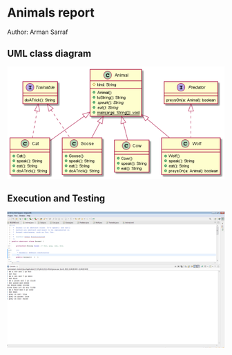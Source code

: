 # Animals report
Author: Arman Sarraf

## UML class diagram
![Animal_UML](Animal_UML.png)

## Execution and Testing
![Animal_Screenshot](Animal_Screenshot.png)
